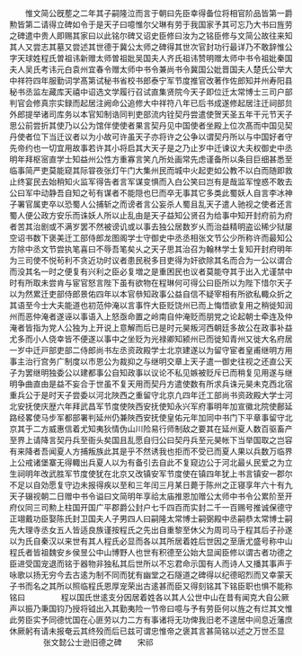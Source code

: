 <!-- { "loadSidebar": true } -->
　　惟文简公旣塟之二年其子嗣隆泣而言于朝曰先臣幸得备位将相官阶品皆第一爵勲皆第二请得立碑如令于是天子曰噫惟尔父琳有劳于我国家予其可忘乃大书曰旌劳之碑遣中贵人即赐其家曰以此铭尔碑又诏史臣修曰汝为之铭臣修与文简公故往来知其人又尝志其墓又尝述其世德于冀公太师之碑得其世次官封功行最详乃不敢辞惟公字天球姓程氏曽祖讳新赠太师曽祖妣吴国夫人齐氏祖讳赞明赠太师中书令祖妣秦国夫人吴氏考讳元白袁州宜春令赠太师中书令兼尚书令冀国公妣晋国夫人楚氏公举大中祥符四年服勤词学髙第试秘书省校书郎泰宁军节度推官改著作佐郎知并州寿阳县秘书丞监左藏库天禧中诏选文学履行召试直集贤院今天子即位迁太常博士三司户部判官会修真宗实録而起居注阙命公追修大中祥符八年已后书成遂修起居注迁祠部贠外郎提举诸司库务以本官知制诰同判吏部流内铨契丹尝遣使贺天圣五年干元节天子思公前尝折其使乃以公为馆伴使使者果言契丹见中国使者坐殿上位次髙而中国见契丹使者位下当迁议者以为小故可许虽天子亦将许之公争以谓契丹所以与中国好者守先帝约也一切宜用故事若许其小将启其大天子是之乃止岁中迁谏议大夫权御史中丞明年拜枢宻直学士知益州公性方重寡言笑凢所处画常先虑谨备所以条目巨细甚悉至临事简严吏莫能窥其际甞夜张灯午门大集州民而城中火起吏如公教不以白而随即救止终宴民去始稍知火监军得告者言军谋变惧而入白公笑曰岂有是哉监军惶惑不敢去公曰军中动静吾自知之茍有谋者不能隠也巳而卒无事其它多类此蜀妖人自言李冰神子署官属吏卒以恐蜀人公捕斩之而谤者言公妄杀人蜀且乱天子遣人驰视之使者还言蜀人便公政方安乐而诛妖人所以止乱由是天子益知公贤召为给事中知开封府前为府者苦其治剧或不满岁罢不然被谤讥或以事去独公居数岁乆而治益精明盗讼稀少狱屡空诏书数下褒美迁工部侍郎龙图阁学士守御史中丞丞相张文节公少所称许而最知公方除中丞文节尝执笔喜曰不辱吾笔矣乆之天子思其治召为翰林学士复知开封府明年为三司使不悦茍利不贪近功时议者患民税多目吏得为奸欲除其名而合为一公以谓合而没其名一时之便复有兴利之臣必复増之是重困民也议者莫能夺其于出入尤谨禁中时有所取未尝肯与宦官怒言陛下虽有欲物在程琳何可得公曰臣所以为陛下惜尔天子以为然累迁吏部侍郎景佑四年以本官叅知政事公益自信不疑宰相有所欲私輙众折之其语至今士大夫能道也初范仲淹以言事忤大臣贬饶州已而上悔悟欲复用之稍徙知润州而恶仲淹者遂诬以事语入上怒亟命置之岭南自仲淹贬而朋党之论起朝士牵连及仲淹者皆指为党人公独为上开说上意解而后已是时元昊叛河西朝廷多故公在政事补益尤多而小人侥幸皆不便遂以事中之坐贬为光禄卿知颍州已而徙知青州又徙大名府居一岁中迁戸部吏部二侍郎尚书左丞资政殿学士北京建遂以为留守宦者皇甫继明方用事主治行宫务广制度以市恩公为裁抑之与继明交章上天子遣一御史往视之还直公天子为罢继明独委公以建都事公自知政事以议论不私见嫉被贬斥已而稍复见用遂与继明争曲直由是益不妄合于世虽不复天用而契丹方遣使数有所求兵诛元昊未克西北宿重兵公于是时天子尝委以河北陜西之重留守北京凢四年迁工部尚书资政殿大学士河北安抚使庆歴六年拜武昌军节度使陜西安抚使知永兴军府事明年加宣徽北院使鄜延路经畧使马步军都部署判延州仍兼陜西安抚使皇佑元年加同中书门下平章事留守北京其于二方威惠信着尤知夷狄情伪山川险易行师制敌之要其在延州夏人数百驱畜产至界上请降言契丹兵至衙头矣国且乱愿自归公曰契丹兵至元昊帐下当举国取之岂容有来降者吾闻夏人方捕叛族此其是乎不然诱我也拒而不受已而夏人果以兵数万临界上公戒诸堡寨无得輙出兵夏人以为有备引去自此不复窥边公于河北最乆民爱之为立生祠明年改武胜军节度使犹在北京又改镇安军节度使在镇四年犹上书言镇安一郡尔不足以自効愿复守边未报得疾以至和三年闰三月某日薨于陈州之正寝享年六十有九天子辍视朝二日赠中书令谥曰文简明年享祫太庙推恩加赠公太师中书令公累阶至开府仪同三司勲上柱国开国广平郡爵公封户七千四百而实封二千一百赐号推诚保德守正翊戴功臣娶陈氏封卫国夫人子男四人曰嗣隆太常博士嗣弼殿中丞嗣恭太常博士嗣先大理寺丞女五人皆适良族谨按程氏之先出自重黎至休父为周司马于程其后子孙遂以为氏自秦汉以来世有其人程氏必显而各以其所居着姓后世因之至唐尤盛号称中山程氏者皆祖魏安乡侯昱公中山博野人也世有积德至公始大显闻臣修以谓古者功德之臣进受国宠退而铭于器物非独私其后世所以不忘君命示国有人而诗人又播其事声于咏歌以扬无穷今去古逺为制不同而犹有幽堂之石隧道之碑得以纪德昭烈而又幸蒙天子书而名之其所以照临程氏恩厚宠荣出古逺甚而臣又得刻铭其下铭臣职也惧不能称铭曰
　　
　　程以国氏世逺支分因居着姓各以其人公世中山在昔有闻克大自公厥声以振乃秉国钧乃授将钺出入其勤夷险一节帝曰噫与予有劳臣何以旌之有烂其文惟此劳臣实予同德忧国在心匪劳以力二方有事诸将无功俾我旧老不遑居中间息近藩庶休厥躬有请未报奄云其终殁而后已兹可谓忠惟帝之褒其言甚简铭以述之万世丕显
　　
　　张文懿公士逊旧德之碑　　宋祁
　　
